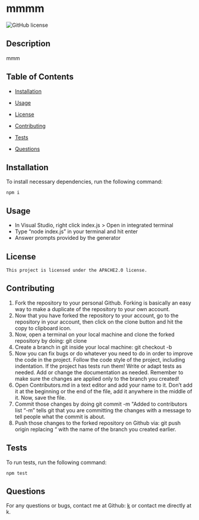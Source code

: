 # mmmm
  ![GitHub license](https://img.shields.io/badge/license-APACHE2.0-blue.svg)
  ## Description
  mmm
  
  ## Table of Contents 
* [Installation](#installation)
* [Usage](#usage)

* [License](#license)

* [Contributing](#contributing)
* [Tests](#tests)
* [Questions](#questions)
## Installation
To install necessary dependencies, run the following command:
```
npm i
```
## Usage
* In Visual Studio, right click index.js > Open in integrated terminal
* Type “node index.js” in your terminal and hit enter
* Answer prompts provided by the generator

## License
    This project is licensed under the APACHE2.0 license.
## Contributing
1. Fork the repository to your personal Github. Forking is basically an easy way to make a duplicate of the repository to your own account.
2. Now that you have forked the repository to your account, go to the repository in your account, then click on the clone button and hit the copy to clipboard icon.
3. Now, open a terminal on your local machine and clone the forked repository by doing: git clone <copied url>
4. Create a branch in git inside your local machine: git checkout -b <branch-name>
5. Now you can fix bugs or do whatever you need to do in order to improve the code in the project. Follow the code style of the project, including indentation. If the project has tests run them! Write or adapt tests as needed. Add or change the documentation as needed. Remember to make sure the changes are applied only to the branch you created!
6. Open Contributors.md in a text editor and add your name to it. Don’t add it at the beginning or the end of the file, add it anywhere in the middle of it. Now, save the file.
7. Commit those changes by doing git commit -m "Added <your-name> to contributors list “-m” tells git that you are committing the changes with a message to tell people what the commit is about.
8. Push those changes to the forked repository on Github via: git push origin <your-branch-name> replacing “<your-branch-name> with the name of the branch you created earlier.
## Tests
To run tests, run the following command:
```
npm test
```
## Questions

For any questions or bugs, contact me at Github: [k](https://github.com/k/) or contact me directly at k.